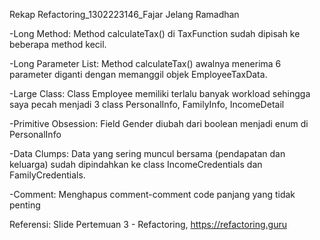 Rekap Refactoring_1302223146_Fajar Jelang Ramadhan

-Long Method: Method calculateTax() di TaxFunction sudah dipisah ke beberapa method kecil.

-Long Parameter List: Method calculateTax() awalnya menerima 6 parameter diganti dengan memanggil objek EmployeeTaxData.

-Large Class: Class Employee memiliki terlalu banyak workload sehingga saya pecah menjadi 3 class PersonalInfo, FamilyInfo, IncomeDetail

-Primitive Obsession: Field Gender diubah dari boolean menjadi enum di PersonalInfo

-Data Clumps: Data yang sering muncul bersama (pendapatan dan keluarga) sudah dipindahkan ke class IncomeCredentials dan FamilyCredentials.

-Comment: Menghapus comment-comment code panjang yang tidak penting

Referensi: Slide Pertemuan 3 - Refactoring, https://refactoring.guru


